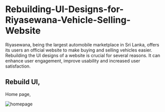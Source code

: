 # Rebuilding-UI-Designs-for-Riyasewana-Vehicle-Selling-Website
Riyasewana, being the largest automobile marketplace in Sri Lanka, offers its users an official website to make buying and selling vehicles easier. Rebuilding the UI designs of a website is crucial for several reasons. It can enhance user engagement, improve usability and increased user satisfaction.

<h2>Rebuild UI,</h2>
<p>Home page,</p>

![homepage](https://github.com/Jayyy00/Rebuilding-UI-Designs-for-Riyasewana-Vehicle-Selling-Website/assets/99647114/7d0a1d02-50dc-43cf-b129-18b6cf00986b)

